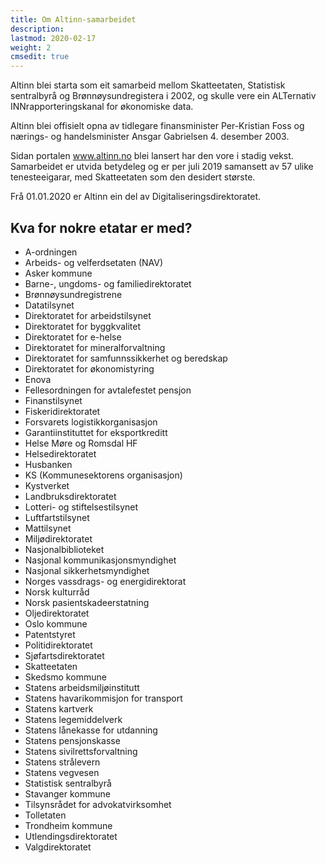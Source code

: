 ```yaml
---
title: Om Altinn-samarbeidet
description:
lastmod: 2020-02-17
weight: 2
cmsedit: true
---
```


Altinn blei starta som eit samarbeid mellom Skatteetaten, Statistisk sentralbyrå og Brønnøysundregistera i 2002,
og skulle vere ein ALTernativ INNrapporteringskanal for økonomiske data.

Altinn blei offisielt opna av tidlegare finansminister Per-Kristian Foss og nærings- og handelsminister Ansgar Gabrielsen 4. desember 2003.

Sidan portalen www.altinn.no blei lansert har den vore i stadig vekst.
Samarbeidet er utvida betydeleg og er per juli 2019 samansett av 57 ulike tenesteeigarar, med Skatteetaten som den desidert største.

Frå 01.01.2020 er Altinn ein del av Digitaliseringsdirektoratet.

## Kva for nokre etatar er med?

- A-ordningen
- Arbeids- og velferdsetaten (NAV)
- Asker kommune
- Barne-, ungdoms- og familiedirektoratet
- Brønnøysundregistrene
- Datatilsynet
- Direktoratet for arbeidstilsynet
- Direktoratet for byggkvalitet
- Direktoratet for e-helse
- Direktoratet for mineralforvaltning
- Direktoratet for samfunnssikkerhet og beredskap
- Direktoratet for økonomistyring
- Enova
- Fellesordningen for avtalefestet pensjon
- Finanstilsynet
- Fiskeridirektoratet
- Forsvarets logistikkorganisasjon
- Garantiinstituttet for eksportkreditt
- Helse Møre og Romsdal HF
- Helsedirektoratet
- Husbanken
- KS (Kommunesektorens organisasjon)
- Kystverket
- Landbruksdirektoratet
- Lotteri- og stiftelsestilsynet
- Luftfartstilsynet
- Mattilsynet
- Miljødirektoratet
- Nasjonalbiblioteket
- Nasjonal kommunikasjonsmyndighet
- Nasjonal sikkerhetsmyndighet
- Norges vassdrags- og energidirektorat
- Norsk kulturråd
- Norsk pasientskadeerstatning
- Oljedirektoratet
- Oslo kommune
- Patentstyret
- Politidirektoratet
- Sjøfartsdirektoratet
- Skatteetaten
- Skedsmo kommune
- Statens arbeidsmiljøinstitutt
- Statens havarikommisjon for transport
- Statens kartverk
- Statens legemiddelverk
- Statens lånekasse for utdanning
- Statens pensjonskasse
- Statens sivilrettsforvaltning
- Statens strålevern
- Statens vegvesen
- Statistisk sentralbyrå
- Stavanger kommune
- Tilsynsrådet for advokatvirksomhet
- Tolletaten
- Trondheim kommune
- Utlendingsdirektoratet
- Valgdirektoratet
